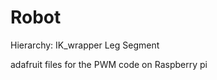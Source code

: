 # Robot
Hierarchy:
  IK_wrapper
  Leg
  Segment
  
  adafruit files for the PWM code on Raspberry pi
